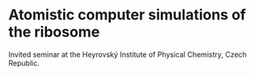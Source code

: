# Atomistic computer simulations of the ribosome

Invited seminar at the Heyrovský Institute of Physical Chemistry, Czech Republic. 
